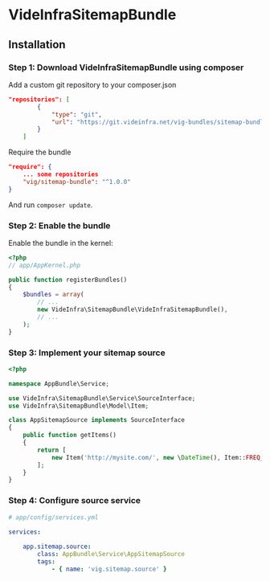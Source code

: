 VideInfraSitemapBundle
========================

## Installation

### Step 1: Download VideInfraSitemapBundle using composer

Add a custom git repository to your composer.json

```json
"repositories": [
        {
            "type": "git",
            "url": "https://git.videinfra.net/vig-bundles/sitemap-bundle.git"
        }
    ]
```

Require the bundle

```json
"require": {
    ... some repositories
    "vig/sitemap-bundle": "^1.0.0"
}
```

And run `composer update`.

### Step 2: Enable the bundle

Enable the bundle in the kernel:

```php
<?php
// app/AppKernel.php

public function registerBundles()
{
    $bundles = array(
        // ...
        new VideInfra\SitemapBundle\VideInfraSitemapBundle(),
        // ...
    );
}
```

### Step 3: Implement your sitemap source

```php
<?php

namespace AppBundle\Service;

use VideInfra\SitemapBundle\Service\SourceInterface;
use VideInfra\SitemapBundle\Model\Item;

class AppSitemapSource implements SourceInterface
{
    public function getItems()
    {
        return [
            new Item('http://mysite.com/', new \DateTime(), Item::FREQ_ALWAYS, 1.0)    
        ];
    }
}
```

### Step 4: Configure source service

```yaml
# app/config/services.yml

services:
    
    app.sitemap.source:
        class: AppBundle\Service\AppSitemapSource
        tags:
            - { name: 'vig.sitemap.source' }
```